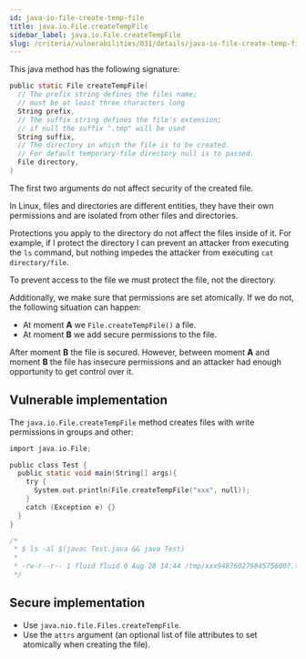 ```yaml
---
id: java-io-file-create-temp-file
title: java.io.File.createTempFile
sidebar_label: java.io.File.createTempFile
slug: /criteria/vulnerabilities/031/details/java-io-file-create-temp-file
---
```


This java method has the following signature:

```c
public static File createTempFile(
  // The prefix string defines the files name;
  // must be at least three characters long
  String prefix,
  // The suffix string defines the file's extension;
  // if null the suffix ".tmp" will be used
  String suffix,
  // The directory in which the file is to be created.
  // For default temporary-file directory null is to passed.
  File directory,
)
```

The first two arguments
do not affect security
of the created file.

In Linux,
files and directories
are different entities,
they have their own permissions
and are isolated from other files and directories.

Protections you apply to the directory
do not affect the files inside of it.
For example,
if I protect the directory
I can prevent an attacker
from executing the `ls` command,
but nothing impedes the attacker
from executing `cat directory/file`.

To prevent access to the file
we must protect the file,
not the directory.

Additionally,
we make sure that permissions are set atomically.
If we do not,
the following situation can happen:

- At moment **A** we `File.createTempFile()` a file.
- At moment **B** we add secure permissions to the file.

After moment **B** the file is secured.
However,
between moment **A** and moment **B**
the file has insecure permissions
and an attacker had enough opportunity
to get control over it.

## Vulnerable implementation

The `java.io.File.createTempFile` method creates files
with write permissions in groups and other:

```c {6}
import java.io.File;

public class Test {
  public static void main(String[] args){
    try {
      System.out.println(File.createTempFile("xxx", null));
    }
    catch (Exception e) {}
  }
}

/*
 * $ ls -al $(javac Test.java && java Test)
 *
 * -rw-r--r-- 1 fluid fluid 0 Aug 28 14:44 /tmp/xxx948760279845756007.tmp
 */
```

## Secure implementation

- Use `java.nio.file.Files.createTempFile`.
- Use the `attrs` argument (an optional list of file attributes
  to set atomically when creating the file).
